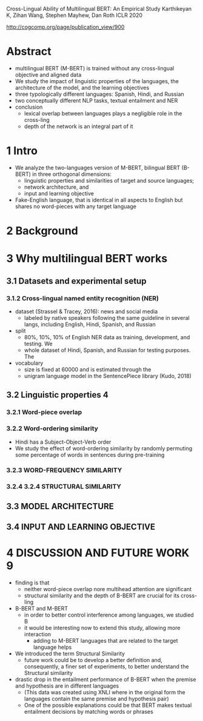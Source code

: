 Cross-Lingual Ability of Multilingual BERT: An Empirical Study
Karthikeyan K, Zihan Wang, Stephen Mayhew, Dan Roth
ICLR 2020

http://cogcomp.org/page/publication_view/900

# Abstract

* multilingual BERT (M-BERT) is trained without any
  cross-lingual objective and aligned data
* We study the impact of linguistic properties of the languages, the
  architecture of the model, and the learning objectives
* three typologically different languages: Spanish, Hindi, and Russian
* two conceptually different NLP tasks, textual entailment and NER
* conclusion
  * lexical overlap between languages plays a negligible role in the cross-ling
  * depth of the network is an integral part of it

# 1 Intro

* We analyze the two-languages version of M-BERT, bilingual BERT (B-BERT)
  in three orthogonal dimensions:
  * linguistic properties and similarities of target and source languages;
  * network architecture, and
  * input and learning objective
* Fake-English language, that is identical in all aspects to English but shares
  no word-pieces with any target language

# 2 Background

# 3 Why multilingual BERT works

## 3.1 Datasets and experimental setup

### 3.1.2 Cross-lingual named entity recognition (NER)

* dataset (Strassel & Tracey, 2016): news and social media
  * labeled by native speakers following the same guideline in several langs,
    including English, Hindi, Spanish, and Russian
* split
  * 80%, 10%, 10% of English NER data as training, development, and testing. We
  * whole dataset of Hindi, Spanish, and Russian for testing purposes.  The
* vocabulary
  * size is fixed at 60000 and is estimated through the
  * unigram language model in the SentencePiece library (Kudo, 2018)

## 3.2 Linguistic properties 4

### 3.2.1 Word-piece overlap

### 3.2.2 Word-ordering similarity

* Hindi has a Subject-Object-Verb order
* We study the effect of word-ordering similarity by randomly permuting some
  percentage of words in sentences during pre-training

### 3.2.3 WORD-FREQUENCY SIMILARITY

### 3.2.4 3.2.4 STRUCTURAL SIMILARITY

## 3.3 MODEL ARCHITECTURE

## 3.4 INPUT AND LEARNING OBJECTIVE

# 4 DISCUSSION AND FUTURE WORK 9

* finding is that
  * neither word-piece overlap nore multihead attention are significant
  * structural similarity and the depth of B-BERT are crucial for its cross-ling
* B-BERT and M-BERT
  * in order to better control interference among languages, we studied B
  * it would be interesting now to extend this study, allowing more interaction
    * adding to M-BERT languages that are related to the target language helps
* We introduced the term Structural Similarity
  * future work could be to develop a better definition and, consequently, a
    finer set of experiments, to better understand the Structural similarity
* drastic drop in the entailment performance of B-BERT
  when the premise and hypothesis are in different languages
  * (This data was created using XNLI where in the original form the languages
    contain the same premise and hypothesis pair)
  * One of the possible explanations could be that
    BERT makes textual entailment decisions by matching words or phrases
